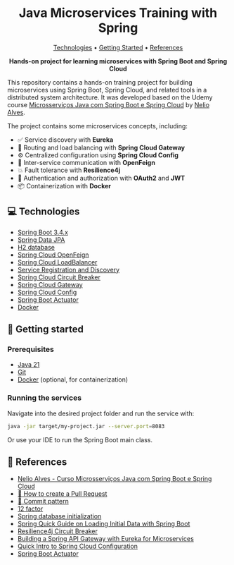 <h1 align="center" style="font-weight: bold;">Java Microservices Training with Spring</h1>

<p align="center">
 <a href="#tech">Technologies</a> • 
 <a href="#started">Getting Started</a> •   
 <a href="#references">References</a>
</p>

<p align="center">
    <b>Hands-on project for learning microservices with Spring Boot and Spring Cloud</b>    
</p>

This repository contains a hands-on training project for building microservices using Spring Boot, Spring Cloud, and related tools in a distributed system architecture.
It was developed based on the Udemy course [Microsserviços Java com Spring Boot e Spring Cloud](https://www.udemy.com/course/microsservicos-java-spring-cloud/) by [Nelio Alves](https://github.com/acenelio/).

The project contains some microservices concepts, including:
- ✅ Service discovery with **Eureka**
- 🔁 Routing and load balancing with **Spring Cloud Gateway**
- ⚙️ Centralized configuration using **Spring Cloud Config**
- 🔗 Inter-service communication with **OpenFeign**
- 💥 Fault tolerance with **Resilience4j**
- 🔐 Authentication and authorization with **OAuth2** and **JWT**
- 📦 Containerization with **Docker**

<h2 id="technologies">💻 Technologies</h2>

- [Spring Boot 3.4.x](https://docs.spring.io/spring-boot/)
- [Spring Data JPA](https://spring.io/projects/spring-data-jpa)
- [H2 database](https://www.h2database.com/html/main.html)
- [Spring Cloud OpenFeign](https://spring.io/projects/spring-cloud-openfeign#overview)
- [Spring Cloud LoadBalancer](https://docs.spring.io/spring-cloud-commons/reference/spring-cloud-commons/common-abstractions.html)
- [Service Registration and Discovery](https://spring.io/guides/gs/service-registration-and-discovery)
- [Spring Cloud Circuit Breaker](https://spring.io/projects/spring-cloud-circuitbreaker)
- [Spring Cloud Gateway](https://spring.io/projects/spring-cloud-gateway)
- [Spring Cloud Config](https://docs.spring.io/spring-cloud-config/docs/current/reference/html/)
- [Spring Boot Actuator](https://docs.spring.io/spring-boot/docs/2.5.6/reference/html/actuator.html)
- [Docker](https://www.docker.com/)

<h2 id="started">🚀 Getting started</h2>

<h3>Prerequisites</h3>

- [Java 21](https://www.azul.com/downloads/?package=jdk#zulu)
- [Git](https://git-scm.com/downloads)
- [Docker](https://www.docker.com/) (optional, for containerization)

<h3>Running the services</h3>

Navigate into the desired project folder and run the service with:

```bash
java -jar target/my-project.jar --server.port=8083
```
Or use your IDE to run the Spring Boot main class.

<h2 id="references">📖 References</h2>

* [Nelio Alves - Curso Microsserviços Java com Spring Boot e Spring Cloud](https://github.com/acenelio/ms-course)
* [📝 How to create a Pull Request](https://www.atlassian.com/br/git/tutorials/making-a-pull-request)
* [💾 Commit pattern](https://gist.github.com/joshbuchea/6f47e86d2510bce28f8e7f42ae84c716)
* [12 factor](https://12factor.net/pt_br/)
* [Spring database initialization](https://docs.spring.io/spring-boot/how-to/data-initialization.html)
* [Spring Quick Guide on Loading Initial Data with Spring Boot](https://www.baeldung.com/spring-boot-data-sql-and-schema-sql) 
* [Resilience4j Circuit Breaker](https://resilience4j.readme.io/docs/circuitbreaker)
* [Building a Spring API Gateway with Eureka for Microservices](https://medium.com/@dinesharney/building-a-spring-api-gateway-with-eureka-for-microservices-695ed220d73b) 
* [Quick Intro to Spring Cloud Configuration](https://www.baeldung.com/spring-cloud-configuration)
* [Spring Boot Actuator](https://www.baeldung.com/spring-boot-actuators)
